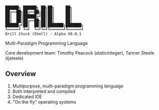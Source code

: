     ██████╗ ██████╗ ██╗██╗     ██╗
    ██╔══██╗██╔══██╗██║██║     ██║
    ██║  ██║██████╔╝██║██║     ██║
    ██║  ██║██╔══██╗██║██║     ██║
    ██████╔╝██║  ██║██║███████╗███████╗
    ╚═════╝ ╚═╝  ╚═╝╚═╝╚══════╝╚══════╝
    Drill Chuck (Shell) - Alpha V0.0.1

Multi-Paradigm Programming Language

Core development team: Timothy Peacock (staticinteger), Tanner Steele (tjsteele)

## Overview
1. Multipurpose, multi-paradigm programming language
2. Both interpreted and compiled
3. Dedicated IDE
4. "On the fly" operating systems
